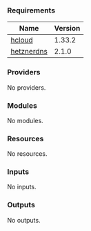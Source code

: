 <!-- BEGIN_TF_DOCS -->
### Requirements

| Name | Version |
|------|---------|
| <a name="requirement_hcloud"></a> [hcloud](#requirement\_hcloud) | 1.33.2 |
| <a name="requirement_hetznerdns"></a> [hetznerdns](#requirement\_hetznerdns) | 2.1.0 |

### Providers

No providers.

### Modules

No modules.

### Resources

No resources.

### Inputs

No inputs.

### Outputs

No outputs.
<!-- END_TF_DOCS -->